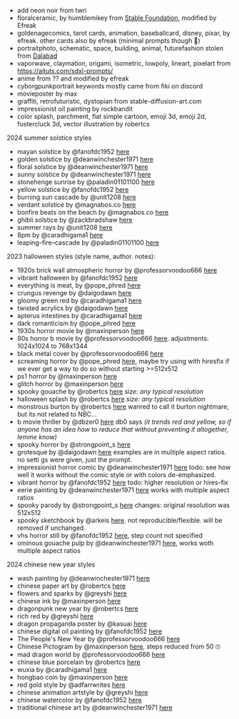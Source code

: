 - add neon noir from twri
- floralceramic, by humblemikey from [Stable Foundation](https://discord.com/channels/1002292111942635562/1108646783090958336/1143416401919479890), modified by Efreak
- goldenagecomics, tarot cards, animation, baseballcard, disney, pixar, by efreak. other cards also by efreak (minimal prompts though 🤷)
- portraitphoto, schematic, space, building, animal, futurefashion stolen from [Dalabad](https://github.com/Dalabad/stable-diffusion-prompt-templates)
- vaporwave, claymation, origami, isometric, lowpoly, lineart, pixelart from https://aituts.com/sdxl-prompts/
- anime from ?? and modified by efreak
- cyborgpunkportrait keywords mostly came from fiki on discord
- movieposter by max
- graffiti, retrofuturistic, dystopian from stable-diffusion-art.com
- impressionist oil painting by rockbandit
- color splash, parchment, flat simple cartoon, emoji 3d, emoji 2d, fustercluck 3d, vector illustration by robertcs

2024 summer solstice styles
- mayan solstice by @fanofdc1952 [here](https://discord.com/channels/781145214752129095/1246725634919497819/1253113587413549066)
- golden solstice by @deanwinchester1971 [here](https://discord.com/channels/781145214752129095/1246725634919497819/1253417888992202772)
- floral solstice by @deanwinchester1971 [here](https://discord.com/channels/781145214752129095/1246725634919497819/1252723938908311562)
- sunny solstice by @deanwinchester1971 [here](https://discord.com/channels/781145214752129095/1246725634919497819/1251849303106785372)
- stonehenge sunrise by @paladin01101100 [here](https://discord.com/channels/781145214752129095/1246725634919497819/1252100701933535283)
- yellow solstice by @fanofdc1952 [here](https://discord.com/channels/781145214752129095/1246725634919497819/1251772259878703195)
- burning sun cascade by @unit1208 [here](https://discord.com/channels/781145214752129095/1246725634919497819/1251774009003999292)
- verdant solstice by @magnabos.co [here](https://discord.com/channels/781145214752129095/1246725634919497819/1251188601530880000)
- bonfire beats on the beach by @magnabos.co [here](https://discord.com/channels/781145214752129095/1246725634919497819/1251512263227998209)
- ghibli solstice by @zackbradshaw [here](https://discord.com/channels/781145214752129095/1246725634919497819/1249830079912087764)
- summer rays by @unit1208 [here](https://discord.com/channels/781145214752129095/1246725634919497819/1246863030159937619)
- 8pm by @caradhigama1 [here](https://discord.com/channels/781145214752129095/1246725634919497819/1247460068522328106)
- leaping–fire–cascade by @paladin01101100 [here](https://discord.com/channels/781145214752129095/1246725634919497819/1247556445222998178)

2023 halloween styles (style name, author. notes):
- 1920s brick wall atmospheric horror by @professorvoodoo666 [here](https://discord.com/channels/781145214752129095/1160708232059297962/1167553375278207076)
- vibrant halloween by @fanofdc1952 [here](https://discord.com/channels/781145214752129095/1160708232059297962/1167882295886221453)
- everything is meat, by @pope_phred [here](https://discord.com/channels/781145214752129095/1160708232059297962/1167045781069508738)
- crungus revenge by @daigodawn [here](https://discord.com/channels/781145214752129095/1160708232059297962/1166921467133431950)
- gloomy green red by @caradhigama1 [here](https://discord.com/channels/781145214752129095/1160708232059297962/1166949139758710784)
- twisted acrylics by @daigodawn [here](https://discord.com/channels/781145214752129095/1160708232059297962/1166597846452158474)
- apterus intestines by @caradhigama1 [here](https://discord.com/channels/781145214752129095/1160708232059297962/1166731018473062491)
- dark romanticism by @pope_phred [here](https://discord.com/channels/781145214752129095/1160708232059297962/1165618026591301714)
- 1930s horror movie by @maxinperson [here](https://discord.com/channels/781145214752129095/1160708232059297962/1164567632138211389)
- 80s horror b movie by @professorvoodoo666 [here](https://discord.com/channels/781145214752129095/1160708232059297962/1164618274529624064). adjustments: 1024x1024 to 768x1344
- black metal cover by @professorvoodoo666 [here](https://discord.com/channels/781145214752129095/1160708232059297962/1164725424698441760)
- screaming horror by @pope_phred [here](https://discord.com/channels/781145214752129095/1160708232059297962/1164231301717577860), maybe try using with hiresfix if we ever get a way to do so without starting >=512x512
- ps1 horror by @maxinperson [here](https://discord.com/channels/781145214752129095/1160708232059297962/1163364755315114015)
- glitch horror by @maxinperson [here](https://discord.com/channels/781145214752129095/1160708232059297962/1163344455747772456)
- spooky gouache by @robertcs [here](https://discord.com/channels/781145214752129095/1160708232059297962/1160952407476412499) *size: any typical resolution*
- halloween splash by @robertcs [here](https://discord.com/channels/781145214752129095/1160708232059297962/1161623035141431326) *size: any typical resolution*
- monstrous burton by @robertcs [here](https://discord.com/channels/781145214752129095/1160708232059297962/1161632687270932550) wanred to call it  burton nightmare, but its not related to NBC...
- b movie thriller by @dbzer0 [here](https://discord.com/channels/781145214752129095/1160708232059297962/1162079477061406730) db0 says *(it trends red and yellow, so if anyone has an idea how to reduce that without preventing it altogether, lemme know)*
- spooky horror by @strongpoint_s [here](https://discord.com/channels/781145214752129095/1160708232059297962/1162122208995455166)
- grotesque by @daigodawn [here](https://discord.com/channels/781145214752129095/1160708232059297962/1162182991666217022) examples are in multiple aspect ratios. no setti gs were given, just the prompt.
- impressionist horror comic by @deanwinchester1971 [here](https://discord.com/channels/781145214752129095/1160708232059297962/1162210058000662549) todo: see how well it works without the comic style or with colors de-emphasized.
- vibrant horror by @fanofdc1952 [here](https://discord.com/channels/781145214752129095/1160708232059297962/1162260475275395174) todo: higher resolution or hires-fix
- eerie painting by @deanwinchester1971 [here](https://discord.com/channels/781145214752129095/1160708232059297962/1162458332846628983) works with multiple aspect ratios
- spooky parody by @strongpoint_s [here](https://discord.com/channels/781145214752129095/1160708232059297962/1162756820285267968) changes: original resolution was 512x512
- spooky sketchbook by @arkeis [here](https://discord.com/channels/781145214752129095/1160708232059297962/1162868907523182693). not reproducible/flexible. will be removed if unchanged.
- vhs horror still by @fanofdc1952 [here](https://discord.com/channels/781145214752129095/1160708232059297962/1163084198425395250), step count not specified
- ominous gouache pulp by @deanwinchester1971 [here](https://discord.com/channels/781145214752129095/1160708232059297962/1163085147118252104), works woth multiple aspect ratios

2024 chinese new year styles
- wash painting by @deanwinchester1971 [here](https://discord.com/channels/781145214752129095/1195909363244740649/1200151845977456660)
- chinese paper art by @robertcs [here](https://discord.com/channels/781145214752129095/1195909363244740649/1197238697163247706)
- flowers and sparks by @greyshi [here](https://discord.com/channels/781145214752129095/1195909363244740649/1197253106430382131)
- chinese ink by @maxinperson [here](https://discord.com/channels/781145214752129095/1195909363244740649/1197514247836532766)
- dragonpunk new year by @robertcs [here](https://discord.com/channels/781145214752129095/1195909363244740649/1197597482541129918)
- rich red by @greyshi [here](https://discord.com/channels/781145214752129095/1195909363244740649/1197848277329125417)
- dragon propaganda poster by @kasuai [here](https://discord.com/channels/781145214752129095/1195909363244740649/1198255653572059186)
- chinese digital oil painting by @fanofdc1952 [here](https://discord.com/channels/781145214752129095/1195909363244740649/1198599117463617637)
- The People's New Year by @professorvoodoo666 [here](https://discord.com/channels/781145214752129095/1195909363244740649/1198738239117344888)
- Chinese Pictogram by @maxinperson [here](https://discord.com/channels/781145214752129095/1195909363244740649/1198852488086958171), steps reduced from 50 🙄
- mad dragon world by @professorvoodoo666 [here](https://discord.com/channels/781145214752129095/1195909363244740649/1200061466708029451)
- chinese blue porcelain by @robertcs [here](https://discord.com/channels/781145214752129095/1195909363244740649/1200206464988500039)
- wuxia by @caradhigama1 [here](https://discord.com/channels/781145214752129095/1195909363244740649/1199963162716426311)
- hongbao coin by @maxinperson [here](https://discord.com/channels/781145214752129095/1195909363244740649/1200304910898573412)
- red gold style by @adfarrwrites [here](https://discord.com/channels/781145214752129095/1195909363244740649/1201563796913791006)
- chinese animation artstyle by @greyshi [here](https://discord.com/channels/781145214752129095/1195909363244740649/1201616219137122366)
- chinese watercolor by @fanofdc1952 [here](https://discord.com/channels/781145214752129095/1195909363244740649/1202668960026329150)
- traditional chinese art by @deanwinchester1971 [here](https://discord.com/channels/781145214752129095/1195909363244740649/1202960693679226880)
